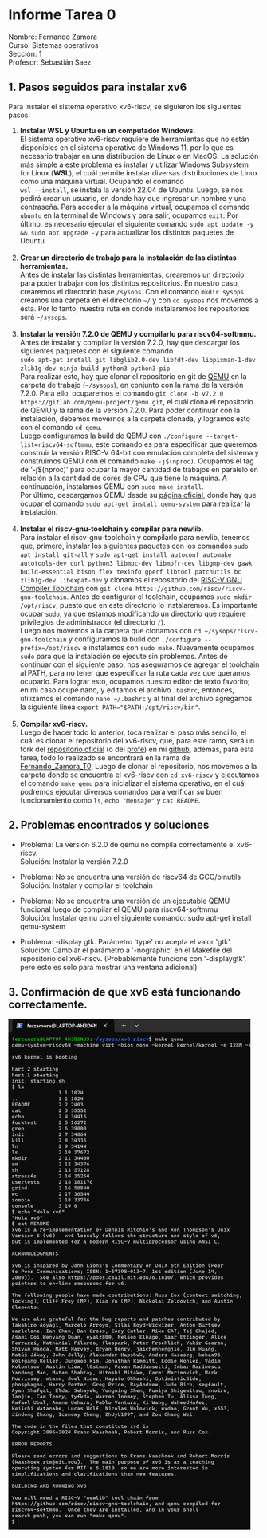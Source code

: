 # Informe Tarea 0
Nombre: Fernando Zamora\
Curso: Sistemas operativos\
Sección: 1\
Profesor: Sebastián Saez

## 1. Pasos seguidos para instalar xv6
Para instalar el sistema operativo xv6-riscv, se siguieron los siguientes pasos.
  <ol>
    <li> 
      <strong>
        Instalar WSL y Ubuntu en un computador Windows.
      </strong> <br>
      El sistema operativo xv6-riscv requiere de herramientas que no están disponibles en el sistema operativo de Windows 11, por lo que es necesario trabajar en una distribución de Linux o en MacOS. La solución más simple a este problema es instalar y utilizar Windows Subsystem for Linux (<strong>WSL</strong>), el cuál permite instalar diversas distribuciones de Linux como una máquina virtual. Ocupando el comando <br> <code>wsl --install</code>, se instala la versión 22.04 de Ubuntu. Luego, se nos pedirá crear un usuario, en donde hay que ingresar un nombre y una contraseña. Para acceder a la máquina virtual, ocupamos el comando <code>ubuntu</code> en la terminal de Windows y para salir, ocupamos <code>exit</code>.
      Por último, es necesario ejecutar el siguiente comando <code>sudo apt update -y && sudo apt upgrade -y</code> para actualizar los distintos paquetes de Ubuntu.
    </li><br>
    <li>
      <strong>
        Crear un directorio de trabajo para la instalación de las distintas herramientas.
      </strong> <br>
      Antes de instalar las distintas herramientas, crearemos un directorio para poder trabajar con los distintos repositorios. En nuestro caso, crearemos el directorio base <code>/sysops</code>. Con el comando <code>mkdir sysops</code> creamos una carpeta en el directorio <code>~/</code> y con <code>cd sysops</code> nos movemos a ésta. Por lo tanto, nuestra ruta en donde instalaremos los repositorios será <code>~/sysops</code>. <br>
    </li><br>
    <li>
      <strong>
        Instalar la versión 7.2.0 de QEMU y compilarlo para riscv64-softmmu.
      </strong> <br>
      Antes de instalar y compilar la versión 7.2.0, hay que descargar los siguientes paquetes con el siguiente comando <br> 
      <code>sudo apt-get install git libglib2.0-dev libfdt-dev libpixman-1-dev zlib1g-dev ninja-build python3 python3-pip</code> <br>
      Para realizar esto, hay que clonar el repositorio en git de <a href="https://gitlab.com/qemu-project/qemu.git">QEMU</a> en la carpeta de trabajo (<code>~/sysops</code>), en conjunto con la rama de la versión 7.2.0. Para ello, ocuparemos el comando <code>git clone -b v7.2.0 https://gitlab.com/qemu-project/qemu.git</code>, el cuál clona el repositorio de QEMU y la rama de la versión 7.2.0. Para poder continuar con la instalación, debemos movernos a la carpeta clonada, y logramos esto con el comando <code>cd qemu</code>. <br>
      Luego configuramos la build de QEMU con <code>./configure --target-list=riscv64-softmmu</code>, este comando es para especificar que queremos construir la versión RISC-V 64-bit con emulación completa del sistema y construimos QEMU con el comando <code>make -j$(nproc)</code>. Ocupamos el tag de '-j$(nproc)' para ocupar la mayor cantidad de trabajos en paralelo en relación a la cantidad de cores de CPU que tiene la máquina. A continuación, instalamos QEMU con <code>sudo make install</code>. <br>
      Por último, descargamos QEMU desde su <a href="https://www.qemu.org/download/#linux">página oficial</a>, donde hay que ocupar el comando <code>sudo apt-get install qemu-system</code> para realizar la instalación.
    </li><br>
    <li>
      <strong>
        Instalar el riscv-gnu-toolchain y compilar para newlib. 
      </strong> <br>
      Para instalar el riscv-gnu-toolchain y compilarlo para newlib, tenemos que, primero, instalar los siguientes paquetes con los comandos <code>sudo apt install git-all</code> y <code>sudo apt-get install autoconf automake autotools-dev curl python3 libmpc-dev libmpfr-dev libgmp-dev gawk build-essential bison flex texinfo gperf libtool patchutils bc zlib1g-dev libexpat-dev</code> y clonamos el repositorio del <a href="https://github.com/riscv-collab/riscv-gnu-toolchain">RISC-V GNU Compiler Toolchain</a> con <code>git clone https://github.com/riscv/riscv-gnu-toolchain</code>. Antes de configurar el toolchain, ocupamos <code>sudo mkdir /opt/riscv</code>, puesto que en este directorio lo instalaremos. Es importante ocupar <code>sudo</code>, ya que estamos modificando un directorio que requiere privilegios de administrador (el directorio <code>/</code>). <br> Luego nos movemos a la carpeta que clonamos con <code>cd ~/sysops/riscv-gnu-toolchain</code> y configuramos la build con <code>./configure --prefix=/opt/riscv</code> e instalamos con <code>sudo make</code>. Nuevamente ocupamos <code>sudo</code> para que la instalación se ejecute sin problemas. Antes de continuar con el siguiente paso, nos aseguramos de agregar el toolchain al PATH, para no tener que especificar la ruta cada vez que queramos ocuparlo. Para lograr esto, ocupamos nuestro editor de texto favorito; en mi caso ocupé nano, y editamos el archivo <code>.bashrc</code>, entonces, utilizamos el comando <code>nano ~/.bashrc</code> y al final del archivo agregamos la siguiente línea <code>export PATH="$PATH:/opt/riscv/bin"</code>.
    </li><br>
    <li>
      <strong>
        Compilar xv6-riscv.
      </strong> <br>
      Luego de hacer todo lo anterior, toca realizar el paso más sencillo, el cuál es clonar el repositorio del xv6-riscv, que, para este ramo, será un fork del <a href="https://github.com/mit-pdos/xv6-riscv">repositorio oficial</a> (o del <a href="https://github.com/otrab/xv6-riscv">profe</a>) en mi <a href="https://github.com/Ferzamora053/xv6-riscv">github</a>, además, para esta tarea, todo lo realizado se encontrará en la rama de <a href="https://github.com/Ferzamora053/xv6-riscv/tree/Fernando_Zamora_T0">Fernando_Zamora_T0</a>. Luego de clonar el repositorio, nos movemos a la carpeta donde se encuentra el xv6-riscv con <code>cd xv6-riscv</code> y ejecutamos el comando <code>make qemu</code> para inicializar el sistema operativo, en el cuál podremos ejecutar diversos comandos para verificar su buen funcionamiento como <code>ls</code>, <code>echo "Mensaje"</code> y <code>cat README</code>.
    </li>
  </ol>

## 2. Problemas encontrados y soluciones
- Problema: La versión 6.2.0 de qemu no compila correctamente el xv6-riscv. <br>
  Solución: Instalar la versión 7.2.0

- Problema: No se encuentra una versión de riscv64 de GCC/binutils <br>
  Solución: Instalar y compilar el toolchain

- Problema: No se encuentra una versión de un ejecutable QEMU funcional luego de compilar el QEMU para riscv64-softmmu <br>
  Solución: Instalar qemu con el siguiente comando: sudo apt-get install qemu-system

- Problema: -display gtk. Parámetro 'type' no acepta el valor 'gtk'. <br>
  Solución: Cambiar el parámetro a '-nographic' en el Makefile del repositorio del xv6-riscv. (Probablemente funcione con '-displaygtk', pero esto es solo para mostrar una ventana adicional)

## 3. Confirmación de que xv6 está funcionando correctamente.
![Requisitos xv6](images/Requisitos-xv6.png)
